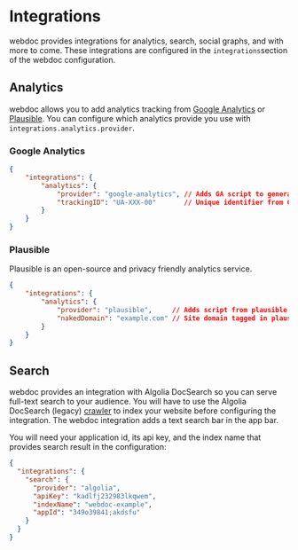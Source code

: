 # Integrations

webdoc provides integrations for analytics, search, social graphs, and with more to come. These integrations are configured in the `integrations`section of the webdoc configuration.

## Analytics

webdoc allows you to add analytics tracking from [Google Analytics](https://analytics.google.com) or [Plausible](https://plausible.io/). You can configure which analytics provide you use with `integrations.analytics.provider`.

### Google Analytics

```json
{
    "integrations": {
        "analytics": {
            "provider": "google-analytics", // Adds GA script to generated pages
            "trackingID": "UA-XXX-00"       // Unique identifier from GA
        }
    }
}
```

### Plausible

Plausible is an open-source and privacy friendly analytics service.

```json
{
    "integrations": {
        "analytics": {
            "provider": "plausible",     // Adds script from plausible.io
            "nakedDomain": "example.com" // Site domain tagged in plausible.io dashboard
        }
    }
}
```

## Search

webdoc provides an integration with Algolia DocSearch so you can serve full-text search to your audience. You will have to use the Algolia DocSearch (legacy) [crawler](https://docsearch.algolia.com/docs/legacy/run-your-own) to index your website before configuring the integration. The webdoc integration adds a text search bar in the app bar.

You will need your application id, its api key, and the index name that provides search result in the configuration:
```json
{
  "integrations": {
    "search": {
      "provider": "algolia",
      "apiKey": "kadlfj232983lkqwem",
      "indexName": "webdoc-example",
      "appId": "349o39841;akdsfu"
    }
  }
}
```
